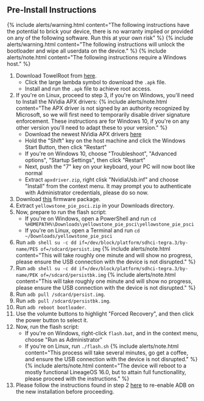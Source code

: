 ## Pre-Install Instructions

{% include alerts/warning.html content="The following instructions have the potential to brick your device, there is no warranty implied or provided on any of the following software. Run this at your own risk" %}
{% include alerts/warning.html content="The following instructions will unlock the bootloader and wipe all userdata on the device." %}
{% include alerts/note.html content="The following instructions require a Windows host." %}

1. Download TowelRoot from [here](https://towelroot.com/).
    * Click the large lambda symbol to download the `.apk` file.
    * Install and run the `.apk` file to achieve root access.
2. If you're on Linux, proceed to step 3, if you're on Windows, you'll need to Install the NVidia APX drivers:
    {% include alerts/note.html content="The APX driver is not signed by an authority recognized by Microsoft, so we will first need to temporarily disable driver signature enforcement. These instructions are for Windows 10, if you're on any other version you'll need to adapt these to your version." %}
    * Download the newest NVidia APX drivers [here](https://download.ods.ninja/Android/drivers/apxdriver.zip)
    * Hold the "Shift" key on the host machine and click the Windows Start Button, then click "Restart"
    * If you're on Windows 10, choose "Troubleshoot", "Advanced options", "Startup Settings", then click "Restart"
    * Next, push the "7" key on your keyboard, your PC will now boot like normal
    * Extract `apxdriver.zip`, right clisk "NvidiaUsb.inf" and choose "Install" from the context menu. It may prompt you to authenticate with Administrator credentials, please do so now.
3. Download [this](https://download.ods.ninja/Android/firmware/yellowstone/yellowstone_pie_psci.zip) firmware package.
4. Extract `yellowstone_pie_psci.zip` in your Downloads directory.
5. Now, prepare to run the flash script:
    * If you're on Windows, open a PowerShell and run `cd %HOMEPATH%\Downloads\yellowstone_pie_psci\yellowstone_pie_psci`
    * If you're on Linux, open a Terminal and run `cd ~/Downloads/yellowstone_pie_psci`
6. Run `adb shell su -c dd if=/dev/block/platform/sdhci-tegra.3/by-name/PES of=/sdcard/persist.img` 
    {% include alerts/note.html content="This will take roughly one minute and will show no progress, please ensure the USB connection with the device is not disrupted." %}
7. Run `adb shell su -c dd if=/dev/block/platform/sdhci-tegra.3/by-name/PEK of=/sdcard/persistbk.img`
    {% include alerts/note.html content="This will take roughly one minute and will show no progress, please ensure the USB connection with the device is not disrupted." %}
8. Run `adb pull /sdcard/persist.img`.
9. Run `adb pull /sdcard/persistbk.img`.
10. Run `adb reboot bootloader`.
11. Use the volumte buttons to highlight "Forced Recovery", and then click the power button to select it.
12. Now, run the flash script:
     * If you're on Windows, right-click `flash.bat`, and in the context menu, choose "Run as Administrator"
     * If you're on Linux, run `./flash.sh`
         {% include alerts/note.html content="This process will take several minutes, go get a coffee, and ensure the USB connection with the device is not disrupted." %}
         {% include alerts/note.html content="The device will reboot to a mostly functional LineageOS 16.0, but to attain full functionallity, please proceed with the instructions." %}
13. Please follow the instructions found in step 2 [here](https://wiki.oddsolutions.us/adb_fastboot_guide.html#setting-up-adb) to re-enable ADB on the new installation before proceeding.
